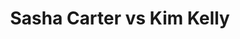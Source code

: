 ---
title: Sasha Carter vs Kim Kelly
player1:
  name: Carter, Sasha
  percent: 81
  wins: 3
  losses: 2
player2:
  name: Kelly, Kim
  percent: 77
  wins: 2
  losses: 3
games:
- player1:
    team: BC
    position: Second
    percent: 80
    win: 0
    loss: 1
  player2:
    team: CA
    position: Third
    percent: 88
    win: 1
    loss: 0
  event: Hearts
  year: 2005
  draw: Round Robin(14)
  score: CA 7 - BC 4
- player1:
    team: BC
    position: Second
    percent: 80
    win: 1
    loss: 0
  player2:
    team: NS
    position: Third
    percent: 69
    win: 0
    loss: 1
  event: Hearts
  year: 2006
  draw: Round Robin(6)
  score: NS 6 - BC 7
- player1:
    team: BC
    position: Second
    percent: 80
    win: 1
    loss: 0
  player2:
    team: NS
    position: Third
    percent: 84
    win: 0
    loss: 1
  event: Hearts
  year: 2006
  draw: Page 1-2(19)
  score: BC 6 - NS 5
- player1:
    team: CA
    position: Second
    percent: 81
    win: 0
    loss: 1
  player2:
    team: NS
    position: Third
    percent: 76
    win: 1
    loss: 0
  event: Hearts
  year: 2008
  draw: Round Robin(6)
  score: CA 5 - NS 7
- player1:
    team: BC
    position: Second
    percent: 86
    win: 1
    loss: 0
  player2:
    team: NS
    position: Third
    percent: 69
    win: 0
    loss: 1
  event: Hearts
  year: 2013
  draw: Round Robin(5)
  score: NS 4 - BC 9
- player1:
    team: SCO
    position: Second
    percent: 86
    win: 1
    loss: 0
  player2:
    team: CJO
    position: Third
    percent: 79
    win: 0
    loss: 1
  event: Trials (Women)
  year: 2005
  draw: Round Robin(1)
  score: CJO 6 - SCO 7
---
